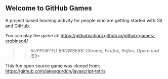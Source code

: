## Welcome to GitHub Games

A project based learning activity for people who are getting started with Git and GitHub.

You can play the game at: https://githubschool.github.io/github-games-erobinso4/

>> _*SUPPORTED BROWSERS*: Chrome, Firefox, Safari, Opera and IE9+_

This fun open source game was cloned from: https://github.com/jakesgordon/javascript-tetris
